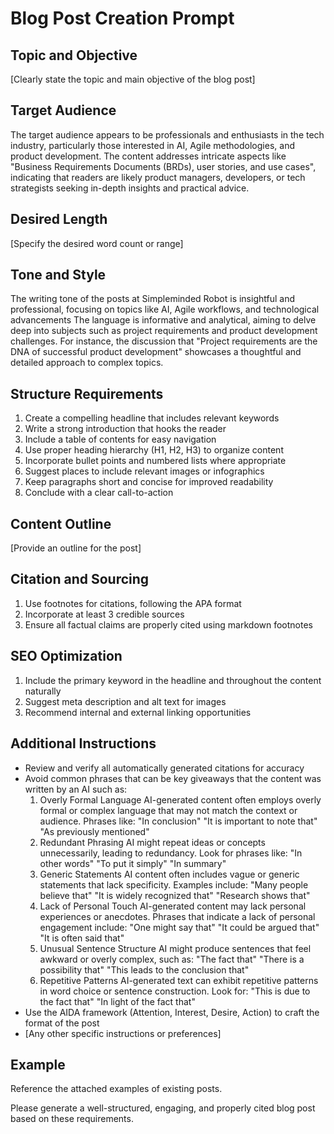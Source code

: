 # Blog Post Creation Prompt

## Topic and Objective

[Clearly state the topic and main objective of the blog post]

## Target Audience

The target audience appears to be professionals and enthusiasts in the tech industry, particularly those interested in AI, Agile methodologies, and product development. The content addresses intricate aspects like "Business Requirements Documents (BRDs), user stories, and use cases", indicating that readers are likely product managers, developers, or tech strategists seeking in-depth insights and practical advice.

## Desired Length

[Specify the desired word count or range]

## Tone and Style

The writing tone of the posts at Simpleminded Robot is insightful and professional, focusing on topics like AI, Agile workflows, and technological advancements The language is informative and analytical, aiming to delve deep into subjects such as project requirements and product development challenges. For instance, the discussion that "Project requirements are the DNA of successful product development" showcases a thoughtful and detailed approach to complex topics.

## Structure Requirements

1. Create a compelling headline that includes relevant keywords
2. Write a strong introduction that hooks the reader
3. Include a table of contents for easy navigation
4. Use proper heading hierarchy (H1, H2, H3) to organize content
5. Incorporate bullet points and numbered lists where appropriate
6. Suggest places to include relevant images or infographics
7. Keep paragraphs short and concise for improved readability
8. Conclude with a clear call-to-action

## Content Outline

[Provide an outline for the post]

## Citation and Sourcing

1. Use footnotes for citations, following the APA format
2. Incorporate at least 3 credible sources
3. Ensure all factual claims are properly cited using markdown footnotes

## SEO Optimization

1. Include the primary keyword in the headline and throughout the content naturally
2. Suggest meta description and alt text for images
3. Recommend internal and external linking opportunities

## Additional Instructions

- Review and verify all automatically generated citations for accuracy
- Avoid common phrases that can be key giveaways that the content was written by an AI such as:
  1. Overly Formal Language
  AI-generated content often employs overly formal or complex language that may not match the context or audience. Phrases like:
  "In conclusion"
  "It is important to note that"
  "As previously mentioned"
  2. Redundant Phrasing
  AI might repeat ideas or concepts unnecessarily, leading to redundancy. Look for phrases like:
  "In other words"
  "To put it simply"
  "In summary"
  3. Generic Statements
  AI content often includes vague or generic statements that lack specificity. Examples include:
  "Many people believe that"
  "It is widely recognized that"
  "Research shows that"
  4. Lack of Personal Touch
  AI-generated content may lack personal experiences or anecdotes. Phrases that indicate a lack of personal engagement include:
  "One might say that"
  "It could be argued that"
  "It is often said that"
  5. Unusual Sentence Structure
  AI might produce sentences that feel awkward or overly complex, such as:
  "The fact that"
  "There is a possibility that"
  "This leads to the conclusion that"
  6. Repetitive Patterns
    AI-generated text can exhibit repetitive patterns in word choice or sentence construction. Look for:
    "This is due to the fact that"
    "In light of the fact that"
- Use the AIDA framework (Attention, Interest, Desire, Action) to craft the format of the post
- [Any other specific instructions or preferences]

## Example

Reference the attached examples of existing posts.

Please generate a well-structured, engaging, and properly cited blog post based on these requirements.
